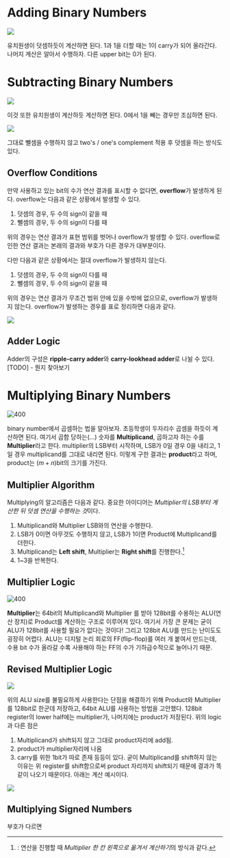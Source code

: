 # Adding Binary Numbers

![](https://i.imgur.com/aXP5tZQ.png)

유치원생이 덧셈하듯이 계산하면 된다. 1과 1을 더할 때는 1이 carry가 되어 올라간다. 나머지 계산은 알아서 수행하자. 다른 upper bit는 0가 된다.

# Subtracting Binary Numbers

![](https://i.imgur.com/Hip7z6U.png)

이것 또한 유치원생이 계산하듯 계산하면 된다. 0에서 1을 빼는 경우만 조심하면 된다.

![](https://i.imgur.com/F2UUPJs.png)

그대로 뺄셈을 수행하지 않고 two's / one's complement 적용 후 덧셈을 하는 방식도 있다.
## Overflow Conditions
만약 사용하고 있는 bit의 수가 연산 결과를 표시할 수 없다면, **overflow**가 발생하게 된다. overflow는 다음과 같은 상황에서 발생할 수 있다.

1. 덧셈의 경우, 두 수의 sign이 같을 때
2. 뺄셈의 경우, 두 수의 sign이 다를 때

위의 경우는 연산 결과가 표현 범위를 벗어나 overflow가 발생할 수 있다. overflow로 인한 연산 결과는 본래의 결과와 부호가 다른 경우가 대부분이다.

다만 다음과 같은 상황에서는 절대 overflow가 발생하지 않는다.

1. 덧셈의 경우, 두 수의 sign이 다를 때
2. 뺄셈의 경우, 두 수의 sign이 같을 때

위의 경우는 연산 결과가 무조건 범위 안에 있을 수밖에 없으므로, overflow가 발생하지 않는다. overflow가 발생하는 경우를 표로 정리하면 다음과 같다.

![](https://i.imgur.com/E3VO3VL.png)
## Adder Logic
Adder의 구성은 **ripple-carry adder**와 **carry-lookhead adder**로 나뉠 수 있다. [TODO] - 뭔지 찾아보기
# Multiplying Binary Numbers

![400](https://i.imgur.com/kHZOQCD.png)

binary number에서 곱셈하는 법을 알아보자. 초등학생이 두자리수 곱셈을 하듯이 계산하면 된다. 여기서 곱함 당하는(...) 숫자를 **Multiplicand**, 곱하고자 하는 수를 **Multiplier**라고 한다. multiplier의 LSB부터 시작하며, LSB가 0일 경우 0을 내리고, 1일 경우 multiplicand를 그대로 내리면 된다. 이렇게 구한 결과는 **product**라고 하며, product는 $(m + n)$bit의 크기를 가진다.
## Multiplier Algorithm

Multiplying의 알고리즘은 다음과 같다. 중요한 아이디어는 *Multiplier의 LSB부터 계산한 뒤 덧셈 연산을 수행하는 것*이다.
1. Multiplicand와 Multiplier LSB와의 연산을 수행한다. 
2. LSB가 0이면 아무것도 수행하지 않고, LSB가 1이면 Product에 Multiplicand를 더한다.
3. Multiplicand는 **Left shift**, Multiplier는 **Right shift**를 진행한다.[^1]
4. 1~3을 반복한다.
## Multiplier Logic

![400](https://i.imgur.com/zukFkJX.png)

**Multiplier**는 64bit의 Multiplicand와 Multiplier 를 받아 128bit를 수용하는 ALU(연산 장치)로 Product를 계산하는 구조로 이루어져 있다.
여기서 가장 큰 문제는 굳이 ALU가 128bit를 사용할 필요가 없다는 것이다! 그리고 128bit ALU를 만드는 난이도도 굉장히 어렵다. ALU는 디지털 논리 회로의 FF(flip-flop)를 여러 개 붙여서 만드는데, 수용 bit 수가 올라갈 수록 사용해야 하는 FF의 수가 기하급수적으로 늘어나기 때문.
## Revised Multiplier Logic

![](https://i.imgur.com/mEbLcLz.png)

위의 ALU size를 불필요하게 사용한다는 단점을 해결하기 위해 Product와 Multiplier를 128bit로 한군데 저장하고, 64bit ALU를 사용하는 방법을 고안했다. 128bit register의 lower half에는 multiplier가, 나머지에는 product가 저장된다. 위의 logic과 다른 점은
1. Multiplicand가 shift되지 않고 그대로 product자리에 add됨.
2. product가 multiplier자리에 나옴
3. carry를 위한 1bit가 따로 존재
 등등이 있다. 
굳이 Multiplicand를 shift하지 않는 이유는 위 register를 shift함으로써 product 자리까지 shift되기 때문에 결과가 똑같이 나오기 때문이다. 아래는 계산 예시이다.

![](https://i.imgur.com/zHJ6Sco.png)
## Multiplying Signed Numbers

부호가 다르면 





[^1]: : 연산을 진행할 때 *Multiplier 한 칸 왼쪽으로 옮겨서 계산하기*의 방식과 같다.